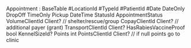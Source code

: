 Appointment : BaseTable
#LocationId
#TypeId
#PatientId
#Date DateOnly
DropOff TimeOnly
Pickup DateTime
StatusId AppointmentStatus
VolumeClientId Client? // shelter/rescue/group
CopayClientId Client? // additional payer (grant)
TransportClientId Client? 
HasRabiesVaccineProof bool
KennelSizeId?
Points int
PointsClientId Client? // if null points go to clinic


